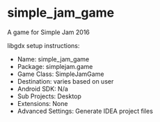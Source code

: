 # simple_jam_game
A game for Simple Jam 2016

libgdx setup instructions:
- Name: simple_jam_game
- Package: simplejam.game
- Game Class: SimpleJamGame
- Destination: varies based on user
- Android SDK: N/a
- Sub Projects: Desktop
- Extensions: None
- Advanced Settings: Generate IDEA project files